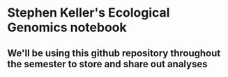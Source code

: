 # Stephen Keller's Ecological Genomics notebook

## We'll be using this github repository throughout the semester to store and share out analyses